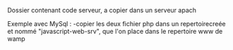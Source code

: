 Dossier contenant code serveur, a copier dans un serveur apach

Exemple avec MySql :
-copier les deux fichier php dans un repertoirecreée et nommé "javascript-web-srv", que l'on place dans le repertoire www de wamp